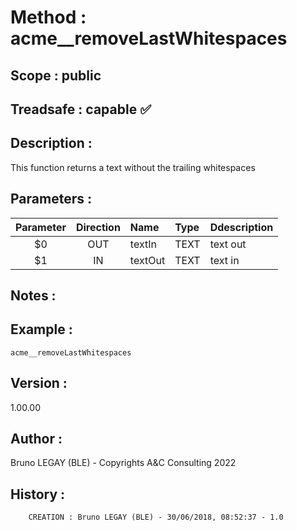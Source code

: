 ﻿# **Method :** acme__removeLastWhitespaces## **Scope :** public## **Treadsafe :** capable ✅ ## **Description :** This function returns a text without the trailing whitespaces## **Parameters :** | Parameter | Direction | Name | Type | Ddescription | |:----:|:----:|:----|:----|:----| | $0 | OUT | textIn | TEXT | text out | | $1 | IN | textOut | TEXT | text in | ## **Notes :** ## **Example :** ```acme__removeLastWhitespaces```## **Version :** 1.00.00## **Author :** Bruno LEGAY (BLE) - Copyrights A&C Consulting 2022## **History :**          CREATION : Bruno LEGAY (BLE) - 30/06/2018, 08:52:37 - 1.0